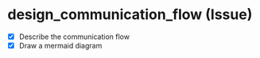 # design_communication_flow (Issue)

- [x] Describe the communication flow
- [x] Draw a mermaid diagram
